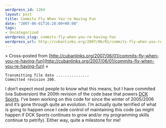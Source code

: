 ```yaml
--- 
wordpress_id: 1264
layout: post
title: Commits Fly When You're Having Fun
date: "2007-06-01T16:28:00+00:00"
tags: 
- Uncategorized
wordpress_slug: commits-fly-when-you-re-having-fun
wordpress_url: http://cubanlinks.org/2007/06/01/commits-fly-when-you-re-having-fun
---
```

&raquo; Cross-posted from [http://cubanlinks.org/2007/06/01/commits-fly-when-you-re-having-fun](http://cubanlinks.org/2007/06/01/commits-fly-when-you-re-having-fun) &laquo;

<pre><code>Transmitting file data ...............
Committed revision 200.</code></pre>

<p>I don&#8217;t expect most people to know what this means, but I have commited (via Subversion) the 200th revision of the code base that powers <a href="http://dcksports.com"><span class="caps">DCK</span> Sports</a>.  I&#8217;ve been working on this code for since the winter of 2005/2006 and it&#8217;s gone through quite an evolution.  I&#8217;m actually quite terrified of what is going to happen once I cede control of maintaining this code (as might happen if <span class="caps">DCK</span> Sports continues to grow and/or my programming skills continue to petrify).  Either way, quite a milestone for me!</p>

